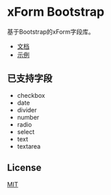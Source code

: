 # xForm Bootstrap
基于Bootstrap的xForm字段库。

- [文档](https://dongls.github.io/xForm/)
- [示例](https://dongls.github.io/xForm/example.html)

## 已支持字段
- checkbox
- date
- divider
- number
- radio
- select
- text
- textarea

## License
[MIT](LICENSE)